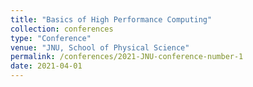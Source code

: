 ```yaml
---
title: "Basics of High Performance Computing"
collection: conferences
type: "Conference"
venue: "JNU, School of Physical Science"
permalink: /conferences/2021-JNU-conference-number-1
date: 2021-04-01
---
```

